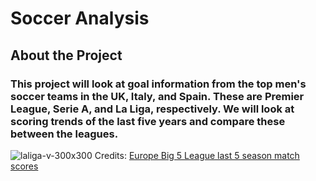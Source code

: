 # **Soccer Analysis**
## **About the Project**
### This project will look at goal information from the top men's soccer teams in the UK, Italy, and Spain. These are Premier League, Serie A, and La Liga, respectively. We will look at scoring trends of the last five years and compare these between the leagues.
![laliga-v-300x300](https://github.com/user-attachments/assets/028f766a-ae15-4208-a281-80b24977ee1c)
Credits: [Europe Big 5 League last 5 season match scores](https://www.kaggle.com/datasets/sinansaglam/europe-big-5-league-last-5-season-match-scores)
